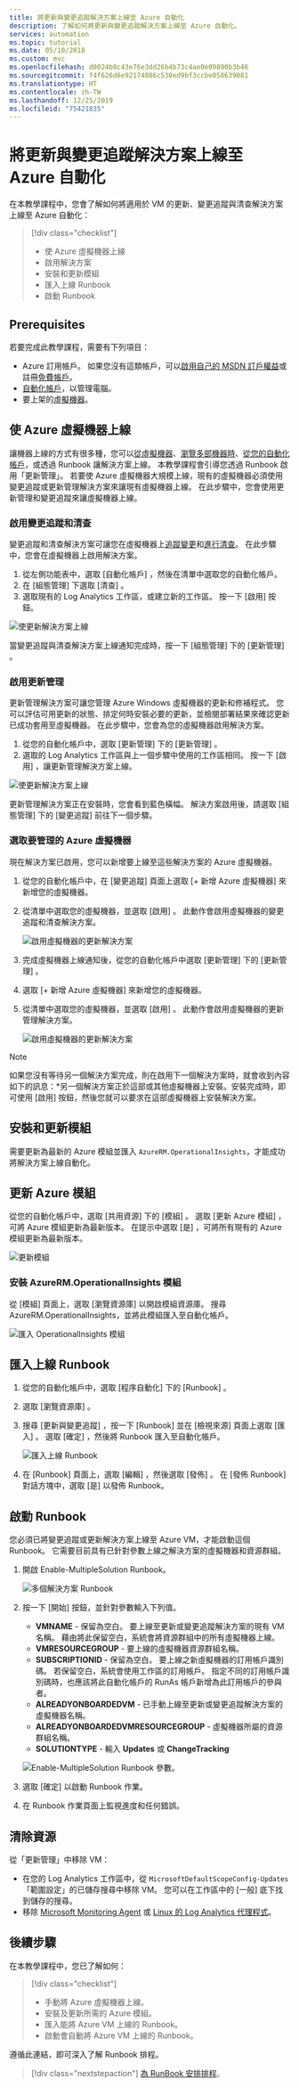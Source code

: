 ```yaml
---
title: 將更新與變更追蹤解決方案上線至 Azure 自動化
description: 了解如何將更新與變更追蹤解決方案上線至 Azure 自動化。
services: automation
ms.topic: tutorial
ms.date: 05/10/2018
ms.custom: mvc
ms.openlocfilehash: d0024b8c43e76e3dd26b4b73c4ae0e09890b3b46
ms.sourcegitcommit: f4f626d6e92174086c530ed9bf3ccbe058639081
ms.translationtype: HT
ms.contentlocale: zh-TW
ms.lasthandoff: 12/25/2019
ms.locfileid: "75421835"
---
```

# <a name="onboard-update-and-change-tracking-solutions-to-azure-automation"></a>將更新與變更追蹤解決方案上線至 Azure 自動化

在本教學課程中，您會了解如何將適用於 VM 的更新、變更追蹤與清查解決方案上線至 Azure 自動化：

> [!div class="checklist"]
> * 使 Azure 虛擬機器上線
> * 啟用解決方案
> * 安裝和更新模組
> * 匯入上線 Runbook
> * 啟動 Runbook

## <a name="prerequisites"></a>Prerequisites

若要完成此教學課程，需要有下列項目：

* Azure 訂用帳戶。 如果您沒有這類帳戶，可以[啟用自己的 MSDN 訂戶權益](https://azure.microsoft.com/pricing/member-offers/msdn-benefits-details/)或註冊[免費帳戶](https://azure.microsoft.com/free/?WT.mc_id=A261C142F)。
* [自動化帳戶](automation-offering-get-started.md)，以管理電腦。
* 要上架的[虛擬機器](../virtual-machines/windows/quick-create-portal.md)。

## <a name="onboard-an-azure-vm"></a>使 Azure 虛擬機器上線

讓機器上線的方式有很多種，您可以[從虛擬機器](automation-onboard-solutions-from-vm.md)、[瀏覽多部機器時](automation-onboard-solutions-from-browse.md)、[從您的自動化帳戶](automation-onboard-solutions-from-automation-account.md)，或透過 Runbook 讓解決方案上線。 本教學課程會引導您透過 Runbook 啟用「更新管理」。 若要使 Azure 虛擬機器大規模上線，現有的虛擬機器必須使用變更追蹤或更新管理解決方案來讓現有虛擬機器上線。 在此步驟中，您會使用更新管理和變更追蹤來讓虛擬機器上線。

### <a name="enable-change-tracking-and-inventory"></a>啟用變更追蹤和清查

變更追蹤和清查解決方案可讓您在虛擬機器上[追蹤變更](automation-vm-change-tracking.md)和[進行清查](automation-vm-inventory.md)。 在此步驟中，您會在虛擬機器上啟用解決方案。

1. 從左側功能表中，選取 [自動化帳戶]  ，然後在清單中選取您的自動化帳戶。
1. 在 [組態管理]  下選取 [清查]  。
1. 選取現有的 Log Analytics 工作區，或建立新的工作區。 按一下 [啟用]  按鈕。

![使更新解決方案上線](media/automation-onboard-solutions/inventory-onboard.png)

當變更追蹤與清查解決方案上線通知完成時，按一下 [組態管理]  下的 [更新管理]  。

### <a name="enable-update-management"></a>啟用更新管理

更新管理解決方案可讓您管理 Azure Windows 虛擬機器的更新和修補程式。 您可以評估可用更新的狀態、排定何時安裝必要的更新，並檢閱部署結果來確認更新已成功套用至虛擬機器。 在此步驟中，您會為您的虛擬機器啟用解決方案。

1. 從您的自動化帳戶中，選取 [更新管理]  下的 [更新管理]  。
1. 選取的 Log Analytics 工作區與上一個步驟中使用的工作區相同。 按一下 [啟用]  ，讓更新管理解決方案上線。

![使更新解決方案上線](media/automation-onboard-solutions/update-onboard.png)

更新管理解決方案正在安裝時，您會看到藍色橫幅。 解決方案啟用後，請選取 [組態管理]  下的 [變更追蹤]  前往下一個步驟。

### <a name="select-azure-vm-to-be-managed"></a>選取要管理的 Azure 虛擬機器

現在解決方案已啟用，您可以新增要上線至這些解決方案的 Azure 虛擬機器。

1. 從您的自動化帳戶中，在 [變更追蹤]  頁面上選取 [+ 新增 Azure 虛擬機器]  來新增您的虛擬機器。

1. 從清單中選取您的虛擬機器，並選取 [啟用]  。 此動作會啟用虛擬機器的變更追蹤和清查解決方案。

   ![啟用虛擬機器的更新解決方案](media/automation-onboard-solutions/enable-change-tracking.png)

1. 完成虛擬機器上線通知後，從您的自動化帳戶中選取 [更新管理]  下的 [更新管理]  。

1. 選取 [+ 新增 Azure 虛擬機器]  來新增您的虛擬機器。

1. 從清單中選取您的虛擬機器，並選取 [啟用]  。 此動作會啟用虛擬機器的更新管理解決方案。

   ![啟用虛擬機器的更新解決方案](media/automation-onboard-solutions/enable-update.png)

> [!NOTE]
> 如果您沒有等待另一個解決方案完成，則在啟用下一個解決方案時，就會收到內容如下的訊息：*另一個解決方案正於這部或其他虛擬機器上安裝。安裝完成時，即可使用 [啟用] 按鈕，然後您就可以要求在這部虛擬機器上安裝解決方案。 

## <a name="install-and-update-modules"></a>安裝和更新模組

需要更新為最新的 Azure 模組並匯入 `AzureRM.OperationalInsights`，才能成功將解決方案上線自動化。

## <a name="update-azure-modules"></a>更新 Azure 模組

從您的自動化帳戶中，選取 [共用資源]  下的 [模組]  。 選取 [更新 Azure 模組]  ，可將 Azure 模組更新為最新版本。 在提示中選取 [是]  ，可將所有現有的 Azure 模組更新為最新版本。

![更新模組](media/automation-onboard-solutions/update-modules.png)

### <a name="install-azurermoperationalinsights-module"></a>安裝 AzureRM.OperationalInsights 模組

從 [模組]  頁面上，選取 [瀏覽資源庫]  以開啟模組資源庫。 搜尋 AzureRM.OperationalInsights，並將此模組匯入至自動化帳戶。

![匯入 OperationalInsights 模組](media/automation-onboard-solutions/import-operational-insights-module.png)

## <a name="import-the-onboarding-runbook"></a>匯入上線 Runbook

1. 從您的自動化帳戶中，選取 [程序自動化]  下的 [Runbook]  。
1. 選取 [瀏覽資源庫]  。
1. 搜尋 [更新與變更追蹤]  ，按一下 [Runbook] 並在 [檢視來源]  頁面上選取 [匯入]  。 選取 [確定]  ，然後將 Runbook 匯入至自動化帳戶。

   ![匯入上線 Runbook](media/automation-onboard-solutions/import-from-gallery.png)

1. 在 [Runbook]  頁面上，選取 [編輯]  ，然後選取 [發佈]  。 在 [發佈 Runbook]  對話方塊中，選取 [是]  以發佈 Runbook。

## <a name="start-the-runbook"></a>啟動 Runbook

您必須已將變更追蹤或更新解決方案上線至 Azure VM，才能啟動這個 Runbook。 它需要目前具有已針對參數上線之解決方案的虛擬機器和資源群組。

1. 開啟 Enable-MultipleSolution Runbook。

   ![多個解決方案 Runbook](media/automation-onboard-solutions/runbook-overview.png)

1. 按一下 [開始] 按鈕，並針對參數輸入下列值。

   * **VMNAME** - 保留為空白。 要上線至更新或變更追蹤解決方案的現有 VM 名稱。 藉由將此保留空白，系統會將資源群組中的所有虛擬機器上線。
   * **VMRESOURCEGROUP** - 要上線的虛擬機器資源群組名稱。
   * **SUBSCRIPTIONID** - 保留為空白。 要上線之新虛擬機器的訂用帳戶識別碼。 若保留空白，系統會使用工作區的訂用帳戶。 指定不同的訂用帳戶識別碼時，也應該將此自動化帳戶的 RunAs 帳戶新增為此訂用帳戶的參與者。
   * **ALREADYONBOARDEDVM** - 已手動上線至更新或變更追蹤解決方案的虛擬機器名稱。
   * **ALREADYONBOARDEDVMRESOURCEGROUP** - 虛擬機器所屬的資源群組名稱。
   * **SOLUTIONTYPE** - 輸入 **Updates** 或 **ChangeTracking**

   ![Enable-MultipleSolution Runbook 參數。](media/automation-onboard-solutions/runbook-parameters.png)

1. 選取 [確定]  以啟動 Runbook 作業。
1. 在 Runbook 作業頁面上監視進度和任何錯誤。

## <a name="clean-up-resources"></a>清除資源

從「更新管理」中移除 VM：

* 在您的 Log Analytics 工作區中，從 `MicrosoftDefaultScopeConfig-Updates` 「範圍設定」的已儲存搜尋中移除 VM。 您可以在工作區中的 [一般]  底下找到儲存的搜尋。
* 移除 [Microsoft Monitoring Agent](../azure-monitor/learn/quick-collect-windows-computer.md#clean-up-resources) 或 [Linux 的 Log Analytics 代理程式](../azure-monitor/learn/quick-collect-linux-computer.md#clean-up-resources)。

## <a name="next-steps"></a>後續步驟

在本教學課程中，您已了解如何：

> [!div class="checklist"]
> * 手動將 Azure 虛擬機器上線。
> * 安裝及更新所需的 Azure 模組。
> * 匯入能將 Azure VM 上線的 Runbook。
> * 啟動會自動將 Azure VM 上線的 Runbook。

遵循此連結，即可深入了解 Runbook 排程。

> [!div class="nextstepaction"]
> [為 RunBook 安排排程](automation-schedules.md)。
